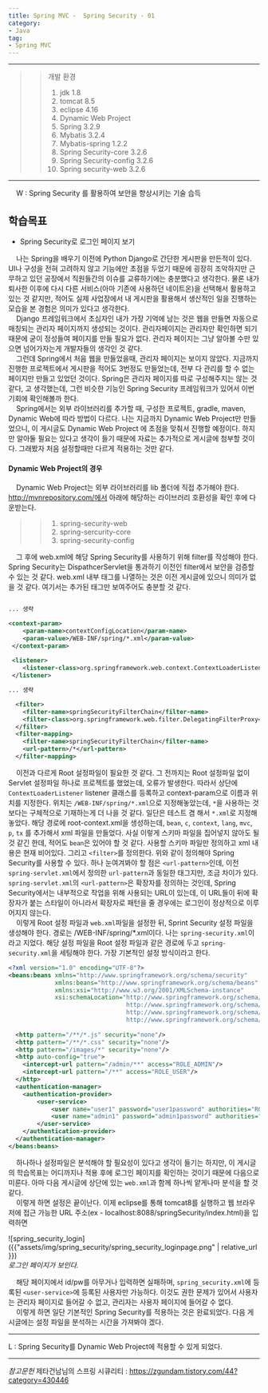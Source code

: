 ```yaml
---
title: Spring MVC -  Spring Security - 01
category:
- Java
tag:
- Spring MVC
---
```

<hr/>

>>개발 환경
>>1. jdk 1.8
>>2. tomcat 8.5
>>3. eclipse 4.16
>>4. Dynamic Web Project
>>5. Spring 3.2.9
>>6. Mybatis 3.2.4
>>7. Mybatis-spring 1.2.2
>>8. Spring Security-core 3.2.6
>>9. Spring Security-config 3.2.6
>>10. Spring security-web 3.2.6

<hr/>


&nbsp;&nbsp;&nbsp;&nbsp;W : Spring Security 를 활용하여 보안을 향상시키는 기술 습득

## 학습목표
- Spring Security로 로그인 페이지 보기

&nbsp;&nbsp;&nbsp;&nbsp;나는 Spring을 배우기 이전에 Python Django로 간단한 게시판을 만든적이 있다. UI나 구성을 전혀 고려하지 않고 기능에만 초점을 두었기 때문에 굉장히 조악하지만 근무하고 있던 공장에서 직원들간의 이슈를 교류하기에는 충분했다고 생각한다. 물론 내가 퇴사한 이후에 다시 다른 서비스(아마 기존에 사용하던 네이트온)을 선택해서 활용하고 있는 것 같지만, 적어도 실제 사업장에서 내 게시판을 활용해서 생산적인 일을 진행하는 모습을 본 경험은 의미가 있다고 생각한다.  
&nbsp;&nbsp;&nbsp;&nbsp;Django 프레임워크에서 초심자인 내가 가장 기억에 남는 것은 웹을 만들면 자동으로 매칭되는 관리자 페이지까지 생성되는 것이다. 관리자페이지는 관리자만 확인하면 되기 때문에 굳이 정성들여 페이지를 만들 필요가 없다. 관리자 페이지는 그냥 알아볼 수만 있으면 넘어가자는게 개발자들의 생각인 것 같다.  
&nbsp;&nbsp;&nbsp;&nbsp;그런데 Spring에서 처음 웹을 만들었을때, 관리자 페이지는 보이지 않았다. 지금까지 진행한 프로젝트에서 게시판을 적어도 3번정도 만들었는데, 전부 다 관리를 할 수 없는 페이지만 만들고 있었던 것이다. Spring은 관리자 페이지를 따로 구성해주지는 않는 것 같다, 고 생각했는데, 그런 비슷한 기능인 Spring Security 프레임워크가 있어서 이번 기회에 확인해볼까 한다.  
&nbsp;&nbsp;&nbsp;&nbsp;Spring에서는 외부 라이브러리를 추가할 때, 구성한 프로젝트, gradle, maven, Dynamic Web에 따라 방법이 다르다. 나는 지금까지 Dynamic Web Project만 만들었으니, 이 게시글도 Dynamic Web Project 에 초점을 맞춰서 진행할 예정이다. 하지만 알아둘 필요는 있다고 생각이 들기 때문에 자료는 추가적으로 게시글에 첨부할 것이다. 그래봤자 처음 설정할때만 다르게 적용하는 것만 같다.

#### Dynamic Web Project의 경우
&nbsp;&nbsp;&nbsp;&nbsp;Dynamic Web Project는 외부 라이브러리를 lib 폴더에 직접 추가해야 한다. http://mvnrepository.com/에서 아래에 해당하는 라이브러리 호환성을 확인 후에 다운받는다.  

>>1. spring-security-web  
>>2. spring-sercurity-core  
>>3. spring-security-config  

&nbsp;&nbsp;&nbsp;&nbsp;그 후에 web.xml에 해당 Spring Security를 사용하기 위해 filter를 작성해야 한다. Spring Security는 DispathcerServlet을 통과하기 이전인 filter에서 보안을 검증할 수 있는 것 같다. web.xml 내부 태그를 나열하는 것은 이전 게시글에 있으니 의미가 없을 것 같다. 여기서는 추가된 태그만 보여주어도 충분할 것 같다.  

```xml

... 생략

<context-param>
	<param-name>contextConfigLocation</param-name> 
	<param-value>/WEB-INF/spring/*.xml</param-value>
 </context-param> 
 
 <listener>
	<listener-class>org.springframework.web.context.ContextLoaderListener</listener-class> 
 </listener>

... 생략

  <filter>
    <filter-name>springSecurityFilterChain</filter-name>
    <filter-class>org.springframework.web.filter.DelegatingFilterProxy</filter-class>
  </filter>
  <filter-mapping>
    <filter-name>springSecurityFilterChain</filter-name>
    <url-pattern>/*</url-pattern>
  </filter-mapping>
```

&nbsp;&nbsp;&nbsp;&nbsp;이전과 다르게 Root 설정파일이 필요한 것 같다. 그 전까지는 Root 설정파일 없이 Servlet 설정파일 하나로 프로젝트를 했었는데, 오류가 발생한다.  따라서 상단에 `ContextLoaderListener` listener 클래스를 등록하고 context-param으로 이름과 위치를 지정한다. 위치는 `/WEB-INF/spring/*.xml`으로 지정해놓았는데, `*`을 사용하는 것 보다는 구체적으로 기재하는게 더 나을 것 같다. 일단은 테스트 겸 해서 `*.xml`로 지정해놓았다. 해당 경로에 root-context.xml을 생성하는데, `bean`, `c`, `context`, `lang`, `mvc`, `p`, `tx` 를 추가해서 xml 파일을 만들었다. 사실 이렇게 스키마 파일을 집어넣지 않아도 될 것 같긴 한데, 적어도 `bean`은 있어야 할 것 같다. 사용할 스키마 파일만 정의하고 xml 내용은 현재 비어있다.
그리고 `<filter>`를 정의한다. 위와 같이 정의해야 Spring Security를 사용할 수 있다. 하나 눈여겨봐야 할 점은 `<url-pattern>`인데, 이전 `spring-servlet.xml`에서 정의한 `url-pattern`과 동일한 태그지만, 조금 차이가 있다. `spring-servlet.xml`의 `<url-pattern>`은 확장자를 정의하는 것인데, Spring Security에서는 내부적으로 작업을 위해 사용되는 URL이 있는데, 이 URL들이 뒤에 확장자가 붙는 스타일이 아니라서 확장자로 패턴을 줄 경우에는 로그인이 정상적으로 이루어지지 않는다.  
&nbsp;&nbsp;&nbsp;&nbsp;이렇게 Root 설정 파일과 `web.xml`파일을 설정한 뒤, Sprint Security 설정 파일을 생성해야 한다. 경로는 /WEB-INF/spring/*.xml이다. 나는 `spring-security.xml`이라고 지었다. 해당 설정 파일을 Root 설정 파일과 같은 경로에 두고 `spring-security.xml`을 세팅해야 한다. 가장 기본적인 설정 방식이라고 한다.

```xml
<?xml version="1.0" encoding="UTF-8"?>
<beans:beans xmlns="http://www.springframework.org/schema/security"
             xmlns:beans="http://www.springframework.org/schema/beans"
             xmlns:xsi="http://www.w3.org/2001/XMLSchema-instance"
             xsi:schemaLocation="http://www.springframework.org/schema/beans
                                 http://www.springframework.org/schema/beans/spring-beans.xsd
                                 http://www.springframework.org/schema/security
                                 http://www.springframework.org/schema/security/spring-security.xsd">
        
  <http pattern="/**/*.js" security="none"/> 
  <http pattern="/**/*.css" security="none"/> 
  <http pattern="/images/*" security="none"/> 
  <http auto-config="true">
 	<intercept-url pattern="/admin/**" access="ROLE_ADMIN"/> 
 	<intercept-url pattern="/**" access="ROLE_USER"/> 
  </http>
  <authentication-manager>
 	<authentication-provider>
 		<user-service>
 			<user name="user1" password="user1password" authorities="ROLE_USER"/>	
 			<user name="admin1" password="admin1password" authorities="ROLE_ADMIN"/>	
 		</user-service>	
 	</authentication-provider> 
  </authentication-manager>
</beans:beans>
```

&nbsp;&nbsp;&nbsp;&nbsp;하나하나 설정파일은 분석해야 할 필요성이 있다고 생각이 들기는 하지만, 이 게시글의 학습목표는 어디까지나 적용 후에 로그인 페이지를 확인하는 것이기 때문에 다음으로 미룬다. 아마 다음 게시글에 상단에 있는 `web.xml`과 함께 하나씩 얕게나마 분석을 할 것 같다.  
&nbsp;&nbsp;&nbsp;&nbsp;이렇게 하면 설정은 끝이난다. 이제 eclipse를 통해 tomcat8를 실행하고 웹 브라우저에 접근 가능한 URL 주소(ex - localhost:8088/springSecurity/index.html)을 입력하면   

![spring_security_login]({{"assets/img/spring_security/spring_security_loginpage.png" | relative_url }})  
*로그인 페이지가 보인다.*

&nbsp;&nbsp;&nbsp;&nbsp;해당 페이지에서 id/pw를 아무거나 입력하면 실패하며, `spring_security.xml`에 등록된 `<user-service>`에 등록된 사용자만 가능하다. 이것도 권한 문제가 있어서 사용자는 관리자 페이지로 들어갈 수 없고, 관리자는 사용자 페이지에 들어갈 수 없다.  
&nbsp;&nbsp;&nbsp;&nbsp;이렇게 하면 일단 기본적인 Spring Security를 적용하는 것은 완료되었다. 다음 게시글에는 설정 파일을 분석하는 시간을 가져봐야 겠다.

<hr/>
L : Spring Security를 Dynamic Web Project에 적용할 수 있게 되었다.

<hr/>

_참고문헌_
제타건남님의 스프링 시큐리티 : <https://zgundam.tistory.com/44?category=430446>
